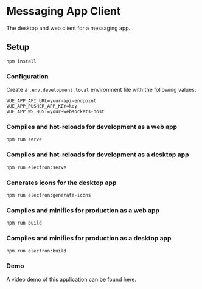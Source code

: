 # Messaging App Client

The desktop and web client for a messaging app.

## Setup
```
npm install
```

### Configuration

Create a `.env.development.local` environment file with the following values:

```dotenv
VUE_APP_API_URL=your-api-endpoint
VUE_APP_PUSHER_APP_KEY=key
VUE_APP_WS_HOST=your-websockets-host
```

### Compiles and hot-reloads for development as a web app
```
npm run serve
```

### Compiles and hot-reloads for development as a desktop app
```
npm run electron:serve
```

### Generates icons for the desktop app
```
npm run electron:generate-icons
```

### Compiles and minifies for production as a web app
```
npm run build
```

### Compiles and minifies for production as a desktop app
```
npm run electron:build
```

### Demo

A video demo of this application can be found [here](https://drive.google.com/file/d/1G0NZVWJtFT6yWCDJDBD2DmPkLSnx-JvA/view?usp=sharing).
